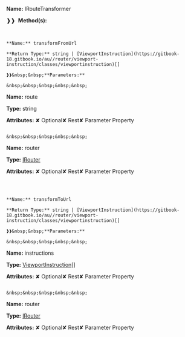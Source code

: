 **Name:** IRouteTransformer

❱❱&nbsp;&nbsp;**Method(s):**

&nbsp;&nbsp;&nbsp;&nbsp;&nbsp;
```
**Name:** transformFromUrl

**Return Type:** string | [ViewportInstruction](https://gitbook-18.gitbook.io/au//router/viewport-instruction/classes/viewportinstruction)[]

❱❱&nbsp;&nbsp;**Parameters:**

&nbsp;&nbsp;&nbsp;&nbsp;&nbsp;
```
**Name:** route

**Type:** string

**Attributes:** ✘ Optional✘ Rest✘ Parameter Property

```

&nbsp;&nbsp;&nbsp;&nbsp;&nbsp;
```
**Name:** router

**Type:** [IRouter](https://gitbook-18.gitbook.io/au//router/router/interfaces/irouter)

**Attributes:** ✘ Optional✘ Rest✘ Parameter Property

```

```

&nbsp;&nbsp;&nbsp;&nbsp;&nbsp;
```
**Name:** transformToUrl

**Return Type:** string | [ViewportInstruction](https://gitbook-18.gitbook.io/au//router/viewport-instruction/classes/viewportinstruction)[]

❱❱&nbsp;&nbsp;**Parameters:**

&nbsp;&nbsp;&nbsp;&nbsp;&nbsp;
```
**Name:** instructions

**Type:** [ViewportInstruction](https://gitbook-18.gitbook.io/au//router/viewport-instruction/classes/viewportinstruction)[]

**Attributes:** ✘ Optional✘ Rest✘ Parameter Property

```

&nbsp;&nbsp;&nbsp;&nbsp;&nbsp;
```
**Name:** router

**Type:** [IRouter](https://gitbook-18.gitbook.io/au//router/router/interfaces/irouter)

**Attributes:** ✘ Optional✘ Rest✘ Parameter Property

```

```

